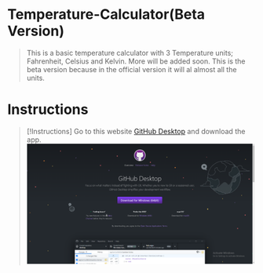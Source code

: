 # Temperature-Calculator(Beta Version)
 > This is a basic temperature calculator with 3 Temperature units; Fahrenheit, Celsius and Kelvin. More will be added soon. This is the beta version because in the official version it will al almost all the units.

# Instructions
 > [!Instructions]
 > Go to this website <a href="https://desktop.github.com/" target = "_blank">GitHub Desktop</a> and download the app.
 > ![Screenshot of the Website](/Screenshots/Git%20Hub%20Desktop%20Screenshot.PNG)
